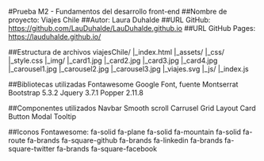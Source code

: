 #Prueba M2 - Fundamentos del desarrollo front-end
##Nombre de proyecto: Viajes Chile
##Autor: Laura Duhalde
##URL GitHub: https://github.com/LauDuhalde/LauDuhalde.github.io
##URL GitHub Pages: https://lauduhalde.github.io/

##Estructura de archivos
viajesChile/
|_index.html
|_assets/
    |_css/
        |_style.css
    |_img/
        |_card1.jpg
        |_card2.jpg
        |_card3.jpg
        |_card4.jpg
        |_carousel1.jpg
        |_carousel2.jpg
        |_carousel3.jpg
        |_viajes.svg
    |_js/
        |_index.js

##Bibliotecas utilizadas
Fontawesome
Google Font, fuente Montserrat
Bootstrap 5.3.2
Jquery 3.7.1
Popper 2.11.8

##Componentes utilizados
Navbar
Smooth scroll
Carrusel
Grid Layout
Card
Button
Modal
Tooltip

##Iconos Fontawesome:
    fa-solid fa-plane
    fa-solid fa-mountain
    fa-solid fa-route
    fa-brands fa-square-github
    fa-brands fa-linkedin
    fa-brands fa-square-twitter
    fa-brands fa-square-facebook


